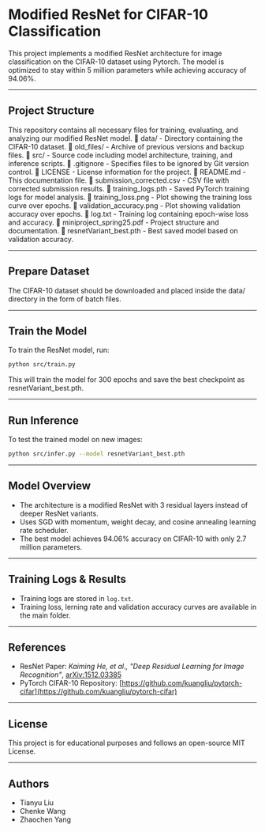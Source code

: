 # Modified ResNet for CIFAR-10 Classification
This project implements a modified ResNet architecture for image classification on the CIFAR-10 dataset using Pytorch. The model is optimized to stay within 5 million parameters while achieving accuracy of 94.06%.

---

## Project Structure
This repository contains all necessary files for training, evaluating, and analyzing our modified ResNet model.
📂 data/ - Directory containing the CIFAR-10 dataset.
📂 old_files/ - Archive of previous versions and backup files.
📂 src/ - Source code including model architecture, training, and inference scripts.
📄 .gitignore - Specifies files to be ignored by Git version control.
📄 LICENSE - License information for the project.
📄 README.md - This documentation file.
📄 submission_corrected.csv - CSV file with corrected submission results.
📄 training_logs.pth - Saved PyTorch training logs for model analysis.
📄 training_loss.png - Plot showing the training loss curve over epochs.
📄 validation_accuracy.png - Plot showing validation accuracy over epochs.
📄 log.txt - Training log containing epoch-wise loss and accuracy.
📄 miniproject_spring25.pdf - Project structure and documentation.
📄 resnetVariant_best.pth - Best saved model based on validation accuracy.

---

## Prepare Dataset
The CIFAR-10 dataset should be downloaded and placed inside the data/ directory in the form of batch files.

---

## Train the Model
To train the ResNet model, run:
```bash
python src/train.py
```
This will train the model for 300 epochs and save the best checkpoint as resnetVariant_best.pth.

---

## Run Inference
To test the trained model on new images:
```bash
python src/infer.py --model resnetVariant_best.pth
```

---

## Model Overview
- The architecture is a modified ResNet with 3 residual layers instead of deeper ResNet variants.
- Uses SGD with momentum, weight decay, and cosine annealing learning rate scheduler.
- The best model achieves 94.06% accuracy on CIFAR-10 with only 2.7 million parameters.

---

## Training Logs & Results
- Training logs are stored in `log.txt`.
- Training loss, lerning rate and validation accuracy curves are available in the main folder.

---


## References
- ResNet Paper: _Kaiming He, et al., "Deep Residual Learning for Image Recognition"_, [arXiv:1512.03385](https://arxiv.org/abs/1512.03385)
- PyTorch CIFAR-10 Repository: [https://github.com/kuangliu/pytorch-cifar](https://github.com/kuangliu/pytorch-cifar)

---

## License
This project is for educational purposes and follows an open-source MIT License.

---

## Authors
- Tianyu Liu
- Chenke Wang
- Zhaochen Yang

